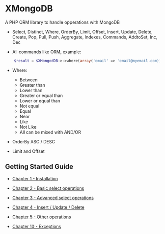 # XMongoDB

A PHP ORM library to handle opperations with MongoDB


  * Select, Distinct, Where, OrderBy, Limit, Offset, Insert, Update, Delete, Create, Pop, Pull, Push, Aggregate, Indexes, Commands, AddtoSet, Inc, Dec

  * All commands like ORM, example: 

```php 
    $result = $XMongodDB->->where(array('email' => 'email@myemail.com))->get('customers');
```

  * Where:

    * Between
    * Greater than
    * Lower than
    * Greater or equal than
    * Lower or equal than
    * Not equal
    * Equal
    * Near
    * Like
    * Not Like
    * All can be mixed with AND/OR

  * OrderBy ASC / DESC

  * Limit and Offset

Getting Started Guide
---------------------

  * [Chapter 1 - Installation](http://www.phpclasses.org/browse/file/62062.html)

  * [Chapter 2 - Basic select operations](http://www.phpclasses.org/browse/file/62064.html)

  * [Chapter 3 - Advanced select operations](http://www.phpclasses.org/browse/file/62065.html)

  * [Chapter 4 - Insert / Update / Delete ](http://www.phpclasses.org/browse/file/62066.html)

  * [Chapter 5 - Other operations ](http://www.phpclasses.org/browse/file/63208.html)

  * [Chapter 10 - Exceptions](http://www.phpclasses.org/browse/file/62063.html)



